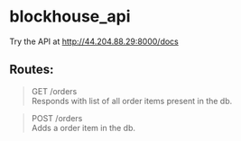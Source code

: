 # blockhouse_api

Try the API at http://44.204.88.29:8000/docs

## Routes:
> GET /orders \
Responds with list of all order items present in the db.

> POST /orders \
Adds a order item in the db.